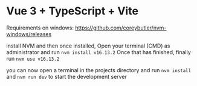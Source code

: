 # Vue 3 + TypeScript + Vite

Requirements on windows: https://github.com/coreybutler/nvm-windows/releases

install NVM and then once installed, Open your terminal (CMD) as administrator and run `nvm install v16.13.2`
Once that has finished, finally run `nvm use v16.13.2`

you can now open a terminal in the projects directory and run `nvm install` and `nvm run dev` to start the development server